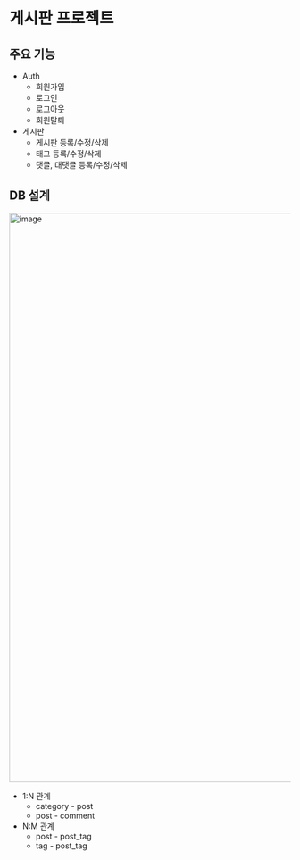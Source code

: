 # 게시판 프로젝트


## 주요 기능
- Auth
  - 회원가입
  - 로그인
  - 로그아웃
  - 회원탈퇴
- 게시판
  - 게시판 등록/수정/삭제
  - 태그 등록/수정/삭제
  - 댓글, 대댓글 등록/수정/삭제

## DB 설계
<img width="1020" alt="image" src="https://github.com/user-attachments/assets/1f6b3bfb-baae-40d9-a105-4b46b478e7b4">

- 1:N 관계
  - category - post
  - post - comment
- N:M 관계
  - post - post_tag
  - tag - post_tag